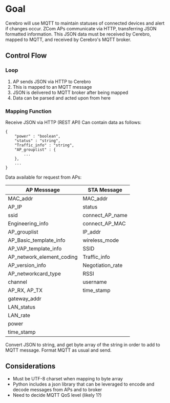 # Goal
Cerebro will use MQTT to maintain statuses of connected devices and alert if changes occur.
ZCom APs communicate via HTTP, transferring JSON formatted information. 
This JSON data must be received by Cerebro, mapped to MQTT, and received by Cerebro's MQTT broker.

## Control Flow
### Loop
1. AP sends JSON via HTTP to Cerebro
2. This is mapped to an MQTT message
3. JSON is delivered to MQTT broker after being mapped
4. Data can be parsed and acted upon from here

### Mapping Function
Receive JSON via HTTP (REST API)
Can contain data as follows:
```
{
	"power" : "boolean",
	"status" : "string",
	"Traffic_info" : "string",
	"AP_grouplist" : {
		...
	},
	...
}
```

Data available for request from APs:

| AP Messsage               | STA Message      |
| ------------------------- | ---------------- |
| MAC_addr                  | MAC_addr         |
| AP_IP                     | status           |
| ssid                      | connect_AP_name  |
| Engineering_info          | connect_AP_MAC   |
| AP_grouplist              | IP_addr          |
| AP_Basic_template_info    | wireless_mode    |
| AP_VAP_template_info      | SSID             |
| AP_network_element_coding | Traffic_info     |
| AP_version_info           | Negotiation_rate |
| AP_networkcard_type       | RSSI             |
| channel                   | username         |
| AP_RX, AP_TX              | time_stamp       |
| gateway_addr              |                  |
| LAN_status                |                  |
| LAN_rate                  |                  |
| power                     |                  |
| time_stamp                |                  |

Convert JSON to string, and get byte array of the string in order to add to MQTT message. Format MQTT as usual and send.

## Considerations
- Must be UTF-8 charset when mapping to byte array
- Python includes a json library that can be leveraged to encode and decode messages from APs and to broker
- Need to decide MQTT QoS level (likely 1?)